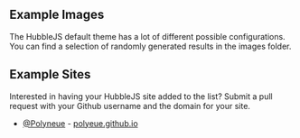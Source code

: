 ## Example Images

The HubbleJS default theme has a lot of different possible configurations. You can find a selection of randomly generated results in the images folder. 

## Example Sites

Interested in having your HubbleJS site added to the list? Submit a pull request with your Github username and the domain for your site.

* [@Polyneue](https://github.com/Polyneue) - [polyeue.github.io](https://polyneue.github.io/)